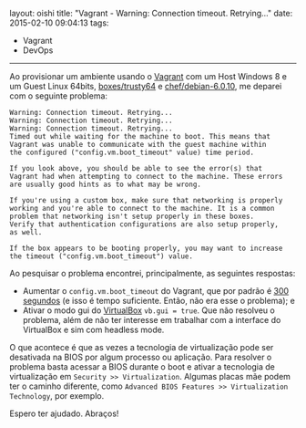 layout: oishi
title: "Vagrant - Warning: Connection timeout. Retrying..."
date: 2015-02-10 09:04:13
tags:
- Vagrant
- DevOps
---
Ao provisionar um ambiente usando o [Vagrant](https://www.vagrantup.com/) com um Host Windows 8 e um Guest Linux 64bits, [boxes/trusty64](https://vagrantcloud.com/ubuntu/boxes/trusty64) e [chef/debian-6.0.10](https://vagrantcloud.com/chef/boxes/debian-6.0.10), me deparei com o seguinte problema:

<!-- more -->

```
Warning: Connection timeout. Retrying...
Warning: Connection timeout. Retrying...
Warning: Connection timeout. Retrying...
Timed out while waiting for the machine to boot. This means that
Vagrant was unable to communicate with the guest machine within
the configured ("config.vm.boot_timeout" value) time period.

If you look above, you should be able to see the error(s) that
Vagrant had when attempting to connect to the machine. These errors
are usually good hints as to what may be wrong.

If you're using a custom box, make sure that networking is properly
working and you're able to connect to the machine. It is a common
problem that networking isn't setup properly in these boxes.
Verify that authentication configurations are also setup properly,
as well.

If the box appears to be booting properly, you may want to increase
the timeout ("config.vm.boot_timeout") value.
```

Ao pesquisar o problema encontrei, principalmente, as seguintes respostas:
* Aumentar o  ``config.vm.boot_timeout`` do Vagrant, que por padrão é [300 segundos](https://docs.vagrantup.com/v2/vagrantfile/machine_settings.html) (e isso é tempo suficiente. Então, não era esse o problema); e 
* Ativar o modo gui do [VirtualBox](https://docs.vagrantup.com/v2/virtualbox/configuration.html) ``vb.gui = true``. Que não resolveu o problema, além de não ter interesse em trabalhar com a interface do VirtualBox e sim com headless mode. 

O que acontece é que as vezes a tecnologia de virtualização pode ser desativada na BIOS por algum processo ou aplicação. Para resolver o problema basta acessar a BIOS durante o boot e ativar a tecnologia de virtualização em ``Security >> Virtualization``. Algumas placas mãe podem ter o caminho diferente, como ``Advanced BIOS Features >> Virtualization Technology``, por exemplo.

Espero ter ajudado. Abraços! 